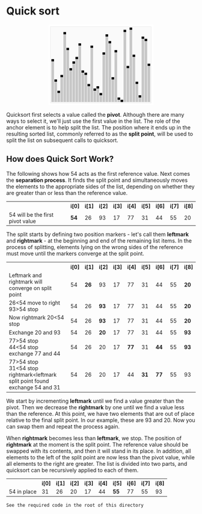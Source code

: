 # Quick sort

<div align="center">
  <img src="https://github.com/iamlorddop/sorting-methods/blob/main/assets/img/quick-sort.gif">
</div>

Quicksort first selects a value called the <b>pivot</b>. Although there are many ways to select it, we'll just use the first value in the list. The role of the anchor element is to help split the list. The position where it ends up in the resulting sorted list, commonly referred to as the <b>split point</b>, will be used to split the list on subsequent calls to quicksort.

## How does Quick Sort Work?

The following shows how 54 acts as the first reference value. Next comes the <b>separation process</b>. It finds the split point and simultaneously moves the elements to the appropriate sides of the list, depending on whether they are greater than or less than the reference value.
<table>
    <tr>
        <td><span></span></td>
        <th>i[0]</th>
        <th>i[1]</th>
        <th>i[2]</th>
        <th>i[3]</th>
        <th>i[4]</th>
        <th>i[5]</th>
        <th>i[6]</th>
        <th>i[7]</th>
        <th>i[8]</th>
    </tr>
       <tr>
        <td>54 will be the first pivot value</td>
        <td><b>54</b></td>
        <td>26</td>
        <td>93</td>
        <td>17</td>
        <td>77</td>
        <td>31</td>
        <td>44</td>
        <td>55</td>
        <td>20</td>
    </tr>   
</table>
The split starts by defining two position markers - let's call them <b>leftmark</b> and <b>rightmark</b> - at the beginning and end of the remaining list items. In the process of splitting, elements lying on the wrong sides of the reference must move until the markers converge at the split point.
<table>
    <tr>
        <td><span></span></td>
        <th>i[0]</th>
        <th>i[1]</th>
        <th>i[2]</th>
        <th>i[3]</th>
        <th>i[4]</th>
        <th>i[5]</th>
        <th>i[6]</th>
        <th>i[7]</th>
        <th>i[8]</th>
    </tr>
    <tr>
        <td>Leftmark and rightmark will converge on split point</td>
        <td>54</td>
        <td><b>26</b></td>
        <td>93</td>
        <td>17</td>
        <td>77</td>
        <td>31</td>
        <td>44</td>
        <td>55</td>
        <td><b>20</b></td>
    </tr>
    <tr>
        <td>26<54 move to right 93>54 stop</td>
        <td>54</td>
        <td>26</td>
        <td><b>93</b></td>
        <td>17</td>
        <td>77</td>
        <td>31</td>
        <td>44</td>
        <td>55</td>
        <td><b>20</b></td>
    </tr>
    <tr>
        <td>Now rightmark 20<54 stop</td>
        <td>54</td>
        <td>26</td>
        <td><b>93</b></td>
        <td>17</td>
        <td>77</td>
        <td>31</td>
        <td>44</td>
        <td>55</td>
        <td><b>20</b></td>
    </tr>
    <tr>
        <td>Exchange 20 and 93</td>
        <td>54</td>
        <td>26</td>
        <td><b>20</b></td>
        <td>17</td>
        <td>77</td>
        <td>31</td>
        <td>44</td>
        <td>55</td>
        <td><b>93</b></td>
    </tr>
    <tr>
        <td>77>54 stop<br>
        44<54 stop<br>
        exchange 77 and 44</td>
        <td>54</td>
        <td>26</td>
        <td>20</td>
        <td>17</td>
        <td><b>77</b></td>
        <td>31</td>
        <td><b>44</b></td>
        <td>55</td>
        <td><b>93</b></td>
    </tr>
    <tr>
        <td>77&gt54 stop<br>
        31&lt54 stop<br>
        rightmark&ltleftmark<br>
        split point found<br>
        exchange 54 and 31
        </td>
        <td>54</td>
        <td>26</td>
        <td>20</td>
        <td>17</td>
        <td>44</td>
        <td><b>31</b></td>
        <td><b>77</b></td>
        <td>55</td>
        <td>93</td>
    </tr>
</table>

We start by incrementing <b>leftmark</b> until we find a value greater than the pivot. Then we decrease the <b>rightmark</b> by one until we find a value less than the reference. At this point, we have two elements that are out of place relative to the final split point. In our example, these are 93 and 20. Now you can swap them and repeat the process again.

When <b>rightmark</b> becomes less than <b>leftmark</b>, we stop. The position of <b>rightmark</b> at the moment is the split point. The reference value should be swapped with its contents, and then it will stand in its place. In addition, all elements to the left of the split point are now less than the pivot value, while all elements to the right are greater. The list is divided into two parts, and quicksort can be recursively applied to each of them.
<table>
    <tr>
        <td><span></span></td>
        <th>i[0]</th>
        <th>i[1]</th>
        <th>i[2]</th>
        <th>i[3]</th>
        <th>i[4]</th>
        <th>i[5]</th>
        <th>i[6]</th>
        <th>i[7]</th>
        <th>i[8]</th>
    </tr>
       <tr>
        <td>54 in place</td>
        <td>31</td>
        <td>26</td>
        <td>20</td>
        <td>17</td>
        <td>44</td>
        <td><b>55</b></td>
        <td>77</td>
        <td>55</td>
        <td>93</td>
    </tr>   
</table>

```
See the required code in the root of this directory
```

